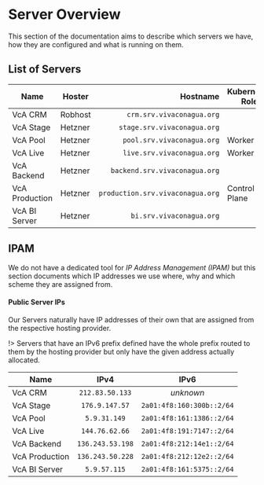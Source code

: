 # Server Overview

This section of the documentation aims to describe which servers we have, how they are configured and what is running
on them.

## List of Servers

| Name           | Hoster  |                         Hostname | Kubernetes Role |
|----------------|---------|---------------------------------:|-----------------|
| VcA CRM        | Robhost |        `crm.srv.vivaconagua.org` |                 |
| VcA Stage      | Hetzner |      `stage.srv.vivaconagua.org` |                 |
| VcA Pool       | Hetzner |       `pool.srv.vivaconagua.org` | Worker          |
| VcA Live       | Hetzner |       `live.srv.vivaconagua.org` | Worker          |
| VcA Backend    | Hetzner |    `backend.srv.vivaconagua.org` |                 |
| VcA Production | Hetzner | `production.srv.vivaconagua.org` | Control Plane   |
| VcA BI Server  | Hetzner |         `bi.srv.vivaconagua.org` |                 |

## IPAM

We do not have a dedicated tool for *IP Address Management (IPAM)* but this section documents which IP addresses we use where, why and which scheme they are assigned from.

#### Public Server IPs

Our Servers naturally have IP addresses of their own that are assigned from the respective hosting provider.

!> Servers that have an IPv6 prefix defined have the whole prefix routed to them by the hosting provider but only have the given address actually allocated.

| Name           |       IPv4       |           IPv6            |
|----------------|:----------------:|:-------------------------:|
| VcA CRM        | `212.83.50.133`  |         *unknown*         |
| VcA Stage      |  `176.9.147.57`  | `2a01:4f8:160:300b::2/64` |
| VcA Pool       |   `5.9.31.149`   | `2a01:4f8:161:1386::2/64` |
| VcA Live       |  `144.76.62.66`  | `2a01:4f8:191:7147::2/64` |
| VcA Backend    | `136.243.53.198` | `2a01:4f8:212:14e1::2/64` |
| VcA Production | `136.243.50.228` | `2a01:4f8:212:12e2::2/64` |
| VcA BI Server  |   `5.9.57.115`   | `2a01:4f8:161:5375::2/64` |
